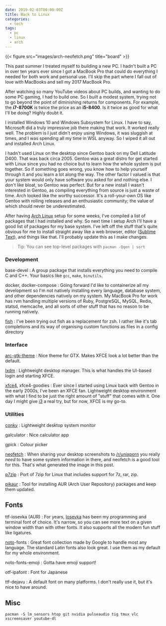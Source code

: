 ```yaml
---
date: 2019-02-03T00:00:00Z
title: Back to Linux
categories:
  - tech
tags:
  - pc
  - linux
  - arch
---
```


{{< figure src="images/arch-neofetch.png" title="board" >}}

This past summer I treated myself to building a new PC. I hadn't built a PC in over ten years ever since I got a MacBook Pro that could do everything I needed for both work and personal use. I'll skip the part where I fall out of love with MacBooks and sell my 2017 MacBook Pro.

After watching so many YouTube videos about PC builds, and wanting to do some PC gaming, I had to build one. So I built a modest system, trying not to go beyond the point of diminishing returns for components. For example, the **i7-8700K** is twice the price as an **i5-8400**. Is it twice as good for what I'll be doing? Highly doubt it.

I installed Windows 10 and Windows Subsystem for Linux. I have to say, Microsoft did a truly impressive job there making that work. It worked really well. The problem is I just didn't enjoy using Windows, it was sluggish at times, and I was spending all my time in WSL anyway. So I wiped it all out and installed Arch Linux.

I hadn't used Linux on the desktop since Gentoo back on my Dell Latitude D400. That was back circa 2005. Gentoo was a great distro for get started with Linux since you had no choice but to learn how the whole system is put together. So if something goes wrong, you know how to help yourself through it and you learn a lot along the way. The other factor I valued is that your system would only have software you asked for and nothing else. I don't like bloat, so Gentoo was perfect. But for a new install I wasn't interested in Gentoo, as compiling everything from source is just a waste of time. Arch looked like the worthy successor. It's a roll-your-own OS like Gentoo with rolling releases and an enthusiastic community; the value of which should never be underestimated.

After having [Arch Linux] setup for some weeks, I've compiled a list of packages that I had installed and why. So next time I setup Arch I'll have a good list of packages for my base system. I've left off the stuff that's quite obvious for me to install straight away like a web browser, editor ([Sublime Text]), and things like that. I'll probably update this as I make changes.

<!--more-->

> Tip: You can see top-level packages with `pacman -Qqen | sort`

### Development

base-devel
: A group package that installs everything you need to compile C and C++. Your basics like `gcc`, `make`, `binutils`.

docker, docker-compose
: Going forward I'd like to containerize all my development so I'm not natively installing every language, database system, and other dependencies natively on my system. My MacBook Pro for work has rvm handling multiple versions of Ruby, PostgreSQL, MySQL, Redis, statsd, memcache, and all sorts of other stuff that has no reason to be running natively.

[fish]
: I've been trying out fish as a replacement for zsh. I rather like it's tab completions and its way of organising custom functions as files in a config directory

### Interface

[arc-gtk-theme]
: Nice theme for GTX. Makes XFCE look a lot better than the default.

[lxdm]
: Lightweight desktop manager. This is what handles the UI-based login and starting XFCE.

[xfce4], xfce4-goodies
: Ever since I started using Linux back with Gentoo in the early 2000s, I've been an XFCE fan. Lightweight desktop environment with what I find to be just the right amount of "stuff" that comes with it. One day I might give [i3] a real try, but for now, XFCE is my go-to.

### Utilities

[conky]
: Lightweight desktop system monitor

galculator
: Nice calculator app

gpick
: Colour picker

[neofetch]
: When sharing your desktop screenshots to [/r/unixporn] you really *need* to have some system information in there, and neofetch is a good tool for this. That's what generated the image in this post.

[p7zip]
: Port of 7zip for Linux that includes support for 7z, rar, zip.

[pikaur]
: Tool for installing AUR (Arch User Repository) packages and keep them updated.

## Fonts

ttf-iosevka (AUR)
: For years, [Iosevka] has been my programming and terminal font of choice. It's narrow, so you can see more text on a given window width than with other fonts. It also supports all the modern fun stuff like ligatures.

[noto]-fonts
: Great font collection made by Google to handle most any language. The standard Latin fonts also look great. I use them as my default for my whole environment.

noto-fonts-emoji
: Gotta have emoji support!

otf-ipafont
: Font for Japanese

ttf-dejavu
: A default font on many platforms. I don't really use it, but it's nice to have around.

## Misc

```
pacman -S lm_sensors htop git nvidia pulseaudio tig tmux vlc xscreensaver youtube-dl
```


[/r/unixporn]: http://reddit.com/r/unixporn
[arc-gtk-theme]: https://github.com/horst3180/arc-theme
[Arch Linux]: https://www.archlinux.org/
[conky]: https://github.com/brndnmtthws/conky
[fish]: https://fishshell.com/
[i3]: https://i3wm.org/
[Iosevka]: http://typeof.net/Iosevka/
[lxdm]: https://wiki.lxde.org/en/LXDM
[neofetch]: https://github.com/dylanaraps/neofetch
[Noto]: https://www.google.com/get/noto/
[p7zip]: https://wiki.archlinux.org/index.php/p7zip
[pikaur]: https://github.com/actionless/pikaur
[Sublime Text]: https://www.sublimetext.com/
[xfce4]: https://www.xfce.org/
